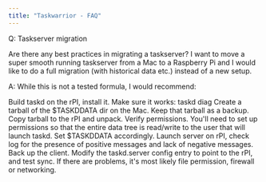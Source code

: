 ```yaml
---
title: "Taskwarrior - FAQ"
---
```


Q: Taskserver migration

Are there any best practices in migrating a taskserver? I want to move a super smooth running taskserver from a Mac to a Raspberry Pi and I would like to do a full migration (with historical data etc.) instead of a new setup.

A: While this is not a tested formula, I would recommend:

Build taskd on the rPI, install it.
Make sure it works: taskd diag
Create a tarball of the $TASKDDATA dir on the Mac.
Keep that tarball as a backup.
Copy tarball to the rPI and unpack.
Verify permissions.
You'll need to set up permissions so that the entire data tree is read/write to the user that will launch taskd.
Set $TASKDDATA accordingly.
Launch server on rPI, check log for the presence of positive messages and lack of negative messages.
Back up the client.
Modify the taskd.server config entry to point to the rPI, and test sync.
If there are problems, it's most likely file permission, firewall or networking.

